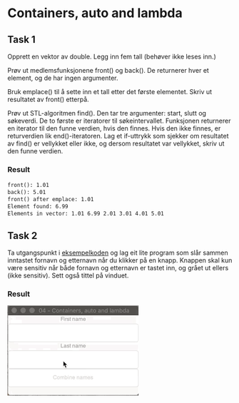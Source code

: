 # Containers, auto and lambda
## Task 1
Opprett en vektor av double. Legg inn fem tall (behøver ikke leses inn.)

Prøv ut medlemsfunksjonene front() og back(). De returnerer hver et element, og de har ingen argumenter.

Bruk emplace() til å sette inn et tall etter det første elementet. Skriv ut resultatet av front() etterpå.

Prøv ut STL-algoritmen find(). Den tar tre argumenter: start, slutt og søkeverdi. De to første er iteratorer til søkeintervallet. Funksjonen returnerer en iterator til den funne verdien, hvis den finnes. Hvis den ikke finnes, er returverdien lik end()-iteratoren. Lag et if-uttrykk som sjekker om resultatet av find() er vellykket eller ikke, og dersom resultatet var vellykket, skriv ut den funne verdien.

### Result

```console
front(): 1.01
back(): 5.01
front() after emplace: 1.01
Element found: 6.99
Elements in vector: 1.01 6.99 2.01 3.01 4.01 5.01
```


## Task 2
Ta utgangspunkt i [eksempelkoden](https://gitlab.com/ntnu-iini4003/gtkmm-example) og lag eit lite program som slår sammen inntastet fornavn og etternavn når du klikker på en knapp. Knappen skal kun være sensitiv når både fornavn og etternavn er tastet inn, og grået ut ellers (ikke sensitiv). Sett også tittel på vinduet.


### Result

![](images/demo.gif)
